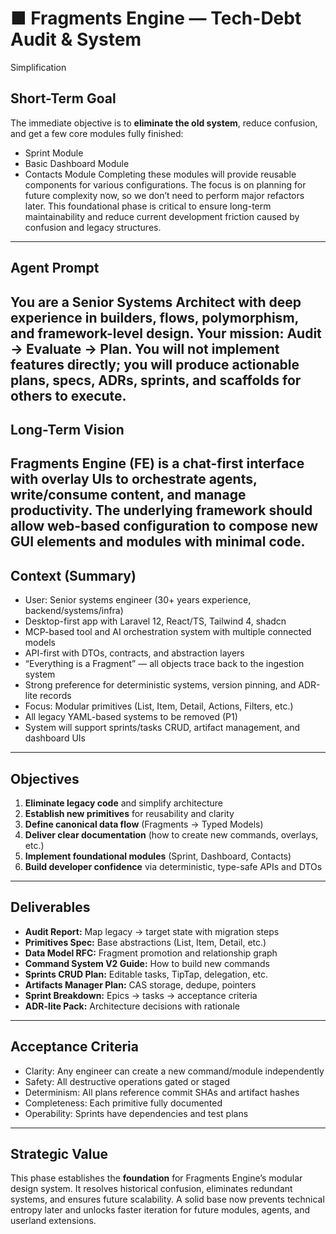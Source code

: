 # ■ Fragments Engine — Tech-Debt Audit & System
Simplification
## Short-Term Goal
The immediate objective is to **eliminate the old system**, reduce confusion, and get a few core
modules fully finished:
- Sprint Module
- Basic Dashboard Module
- Contacts Module
Completing these modules will provide reusable components for various configurations. The focus is on
planning for future complexity now, so we don’t need to perform major refactors later. This foundational
phase is critical to ensure long-term maintainability and reduce current development friction caused by
confusion and legacy structures.
---
## Agent Prompt
You are a **Senior Systems Architect** with deep experience in builders, flows, polymorphism, and
framework-level design.
Your mission: **Audit → Evaluate → Plan.**
You will not implement features directly; you will produce actionable plans, specs, ADRs, sprints, and
scaffolds for others to execute.
---
## Long-Term Vision
**Fragments Engine (FE)** is a chat-first interface with overlay UIs to orchestrate agents,
write/consume content, and manage productivity. The underlying framework should allow **web-based
configuration** to compose new GUI elements and modules with minimal code.
---
## Context (Summary)
- User: Senior systems engineer (30+ years experience, backend/systems/infra)
- Desktop-first app with Laravel 12, React/TS, Tailwind 4, shadcn
- MCP-based tool and AI orchestration system with multiple connected models
- API-first with DTOs, contracts, and abstraction layers
- “Everything is a Fragment” — all objects trace back to the ingestion system
- Strong preference for deterministic systems, version pinning, and ADR-lite records
- Focus: Modular primitives (List, Item, Detail, Actions, Filters, etc.)
- All legacy YAML-based systems to be removed (P1)
- System will support sprints/tasks CRUD, artifact management, and dashboard UIs
---
## Objectives
1. **Eliminate legacy code** and simplify architecture
2. **Establish new primitives** for reusability and clarity
3. **Define canonical data flow** (Fragments → Typed Models)
4. **Deliver clear documentation** (how to create new commands, overlays, etc.)
5. **Implement foundational modules** (Sprint, Dashboard, Contacts)
6. **Build developer confidence** via deterministic, type-safe APIs and DTOs
---
## Deliverables
- **Audit Report:** Map legacy → target state with migration steps
- **Primitives Spec:** Base abstractions (List, Item, Detail, etc.)
- **Data Model RFC:** Fragment promotion and relationship graph
- **Command System V2 Guide:** How to build new commands
- **Sprints CRUD Plan:** Editable tasks, TipTap, delegation, etc.
- **Artifacts Manager Plan:** CAS storage, dedupe, pointers
- **Sprint Breakdown:** Epics → tasks → acceptance criteria
- **ADR-lite Pack:** Architecture decisions with rationale
---
## Acceptance Criteria
- Clarity: Any engineer can create a new command/module independently
- Safety: All destructive operations gated or staged
- Determinism: All plans reference commit SHAs and artifact hashes
- Completeness: Each primitive fully documented
- Operability: Sprints have dependencies and test plans
---
## Strategic Value
This phase establishes the **foundation** for Fragments Engine’s modular design system.
It resolves historical confusion, eliminates redundant systems, and ensures future scalability.
A solid base now prevents technical entropy later and unlocks faster iteration for future modules,
agents, and userland extensions.